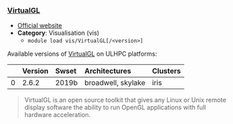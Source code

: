 ### [VirtualGL](https://virtualgl.org/)

* [Official website](https://virtualgl.org/)
* __Category__: Visualisation (vis)
    -  `module load vis/VirtualGL[/<version>]`

Available versions of [VirtualGL](https://virtualgl.org/) on ULHPC platforms:

|    | Version   | Swset   | Architectures      | Clusters   |
|---:|:----------|:--------|:-------------------|:-----------|
|  0 | 2.6.2     | 2019b   | broadwell, skylake | iris       |

> VirtualGL is an open source toolkit that gives any Linux or Unix remote display software the ability to run OpenGL applications with full hardware acceleration.
